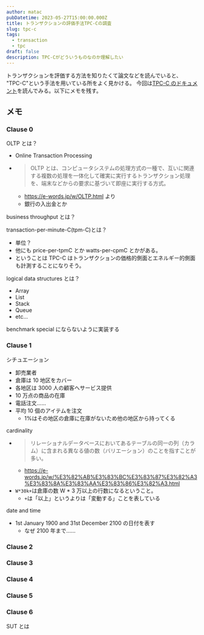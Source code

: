 ```yaml
---
author: matac
pubDatetime: 2023-05-27T15:00:00.000Z
title: トランザクションの評価手法TPC-Cの調査
slug: tpc-c
tags:
  - transaction
  - tpc
draft: false
description: TPC-Cがどういうものなのか理解したい
---
```


トランザクションを評価する方法を知りたくて論文などを読んでいると、
"TPC-C"という手法を用いている所をよく見かける。
今回は[TPC-C のドキュメント](https://www.tpc.org/TPC_Documents_Current_Versions/pdf/tpc-c_v5.11.0.pdf)を読んでみる。以下にメモを残す。

## メモ

### Clause 0

OLTP とは？

- Online Transaction Processing
- > OLTP とは、コンピュータシステムの処理方式の一種で、互いに関連する複数の処理を一体化して確実に実行するトランザクション処理を、端末などからの要求に基づいて即座に実行する方式。
  - https://e-words.jp/w/OLTP.html より
  - 銀行の入出金とか

business throughput とは？

transaction-per-minute-C(tpm-C)とは？

- 単位？
- 他にも price-per-tpmC とか watts-per-cpmC とかがある。
- ということは TPC-C はトランザクションの価格的側面とエネルギー的側面も計測することになりそう。

logical data structures とは？

- Array
- List
- Stack
- Queue
- etc...

benchmark special にならないように実装する

### Clause 1

シチュエーション

- 卸売業者
- 倉庫は 10 地区をカバー
- 各地区は 3000 人の顧客へサービス提供
- 10 万点の商品の在庫
- 電話注文......
- 平均 10 個のアイテムを注文
  - 1%はその地区の倉庫に在庫がないため他の地区から持ってくる

cardinality

- > リレーショナルデータベースにおいてあるテーブルの同一の列（カラム）に含まれる異なる値の数（バリエーション）のことを指すことが多い。
  - https://e-words.jp/w/%E3%82%AB%E3%83%BC%E3%83%87%E3%82%A3%E3%83%8A%E3%83%AA%E3%83%86%E3%82%A3.html
- `W*30k+`は倉庫の数 W \* 3 万以上の行数になるということ。
  - `+`は「以上」というよりは「変動する」ことを表している

date and time

- 1st January 1900 and 31st December 2100 の日付を表す
  - なぜ 2100 年まで......

### Clause 2

### Clause 3

### Clause 4

### Clause 5

### Clause 6

SUT とは
